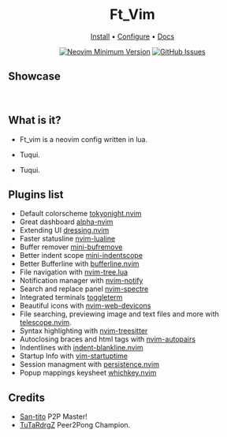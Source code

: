 <h1 align="center">Ft_Vim</h1>

<div align="center">
	<a href="https://ftvim.github.io/installation">Install</a>
  <span> • </span>
       	<a href="https://ftvim.github.io/configuration">Configure</a>
  <span> • </span>
	<a href="https://ftvim.github.io">Docs</a>
  <p></p>
</div> 

<div align="center">
 
[![Neovim Minimum Version](https://img.shields.io/badge/Neovim-0.9.5-blueviolet.svg?style=flat-square&logo=Neovim&color=90E59A&logoColor=white)](https://github.com/neovim/neovim)
[![GitHub Issues](https://img.shields.io/github/issues/NvChad/NvChad.svg?style=flat-square&label=Issues&color=d77982)](https://github.com/FtVim/FtVim/issues)

  </div>

## Showcase

<img src="">
<img src="">

<img src="">
<img src="">

## What is it?

- Ft_vim is a neovim config written in lua.

- Tuqui.

- Tuqui.

## Plugins list

- Default colorscheme [tokyonight.nvim](https://github.com/folke/tokyonight.nvim)
- Great dashboard [alpha-nvim](https://github.com/goolord/alpha-nvim)
- Extending UI [dressing.nvim](https://github.com/stevearc/dressing.nvim)
- Faster statusline [nvim-lualine](https://github.com/nvim-lualine/lualine.nvim)
- Buffer remover [mini-bufremove](https://github.com/echasnovski/mini.bufremove)
- Better indent scope [mini-indentscope](https://github.com/echasnovski/mini.indentscope)
- Better Bufferline with [bufferline.nvim](https://github.com/akinsho/bufferline.nvim)
- File navigation with [nvim-tree.lua](https://github.com/kyazdani42/nvim-tree.lua)
- Notification manager with [nvim-notify](https://github.com/rcarriga/nvim-notify)
- Search and replace panel [nvim-spectre](https://github.com/nvim-pack/nvim-spectre)
- Integrated terminals [toggleterm](https://github.com/akinsho/toggleterm.nvim)
- Beautiful icons with [nvim-web-devicons](https://github.com/kyazdani42/nvim-web-devicons)
- File searching, previewing image and text files and more with [telescope.nvim](https://github.com/nvim-telescope/telescope.nvim).
- Syntax highlighting with [nvim-treesitter](https://github.com/nvim-treesitter/nvim-treesitter)
- Autoclosing braces and html tags with [nvim-autopairs](https://github.com/windwp/nvim-autopairs)
- Indentlines with [indent-blankline.nvim](https://github.com/lukas-reineke/indent-blankline.nvim)
- Startup Info with [vim-startuptime](https://github.com/dstein64/vim-startuptime)
- Session managment with [persistence.nvim](https://github.com/folke/persistence.nvim)
- Popup mappings keysheet [whichkey.nvim](https://github.com/folke/which-key.nvim)

## Credits

- [San-tito](https://github.com/San-tito) P2P Master!
- [TuTaRdrgZ](https://github.com/TuTaRdrgZ) Peer2Pong Champion.


